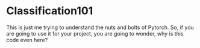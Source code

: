# Classification101
This is just me trying to understand the nuts and bolts of Pytorch. So, if you are going to use it for your project, you are going to wonder, why is this code even here?
